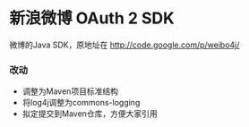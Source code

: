 新浪微博 OAuth 2 SDK
=======================================
微博的Java SDK，原地址在 http://code.google.com/p/weibo4j/

### 改动
* 调整为Maven项目标准结构
* 将log4j调整为commons-logging
* 拟定提交到Maven仓库，方便大家引用